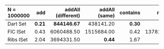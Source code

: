 | N = 1000000 | add | addAll (different) | addAll (same) | contains | remove |
| :--- | ---: | ---: | ---: | ---: | ---: |
| Dart Set | **0.21** | **844146.67** | 438141.20 | **0.30** | **0.18** |
| FIC ISet | 0.43 | 6060488.50 | 1515684.00 | 0.42 | 1378102.00 |
| Ribs ISet | 2.04 | 3694331.50 | **0.44** | 1.67 | 1.64 |
